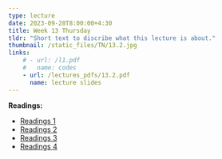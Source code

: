 ```yaml
---
type: lecture
date: 2023-09-28T8:00:00+4:30
title: Week 13 Thursday
tldr: "Short text to discribe what this lecture is about."
thumbnail: /static_files/TN/13.2.jpg
links: 
    # - url: /l1.pdf
    #   name: codes
    - url: /lectures_pdfs/13.2.pdf
      name: lecture slides
---
```

**Readings:**
- [Readings 1](/readings_pdfs/week2/TH/r1.pdf)
- [Readings 2](/readings_pdfs/week2/TH/r2.pdf)
- [Readings 3](/readings_pdfs/week2/TH/r3.pdf)
- [Readings 4](/readings_pdfs/week2/TH/r4.pdf)



